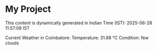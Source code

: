 # My Project

This content is dynamically generated in Indian Time (IST): 2025-06-28 11:57:09 IST


Current Weather in Coimbatore:
Temperature: 31.88 °C
Condition: few clouds
